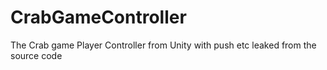 # CrabGameController
The Crab game Player Controller from Unity with push etc leaked from the source code
